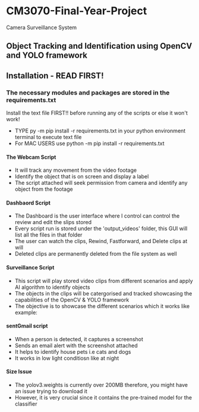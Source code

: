 # CM3070-Final-Year-Project
Camera Surveillance System
## Object Tracking and Identification using OpenCV and YOLO framework 

## Installation - READ FIRST! ##
### The necessary modules and packages are stored in the requirements.txt ###
Install the text file FIRST!! before running any of the scripts or else it won't work! 
- TYPE py -m pip install -r requirements.txt in your python environment terminal to execute text file
- For MAC USERS use python -m pip install -r requirements.txt

#### The Webcam Script  #######
- It will track any movement from the video footage
- Identify the object that is on screen and display a label
- The script attached will seek permission from camera and identify any object from the footage

#### Dashbaord Script ####
- The Dashboard is the user interface where I control can control the review and edit the slips stored
- Every script run is stored under the 'output_videos' folder, this GUI will list all the files in that folder
- The user can watch the clips, Rewind, Fastforward, and Delete clips at will
- Deleted clips are permanently deleted from the file system as well

#### Surveillance Script ####
- This script will play stored video clips from different scenarios and apply AI algorithm to identify objects
- The objects in the clips will be catergorised and tracked showcasing the capabilities of the OpenCV & YOLO framework
- The objective is to showcase the different scenarios which it works like example:

#### sentGmail script ###
- When a person is detected, it captures a screenshot
- Sends an email alert with the screenshot attached
- It helps to identify house pets i.e cats and dogs
- It works in low light conditiosn like at night

#### Size Issue ####
- The yolov3.weights is currently over 200MB therefore, you might have an issue trying to download it
- However, it is very crucial since it contains the pre-trained model for the classifier
